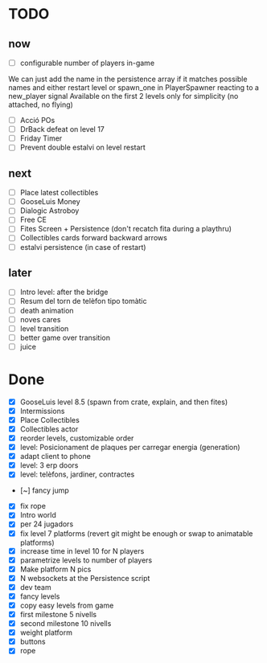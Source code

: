 # TODO

## now

- [ ] configurable number of players in-game

We can just add the name in the persistence array if it matches possible names
and either restart level or spawn_one in PlayerSpawner reacting to a new_player signal
Available on the first 2 levels only for simplicity (no attached, no flying)

- [ ] Acció POs
- [ ] DrBack defeat on level 17
- [ ] Friday Timer
- [ ] Prevent double estalvi on level restart

## next

- [ ] Place latest collectibles
- [ ] GooseLuis Money
- [ ] Dialogic Astroboy
- [ ] Free CE
- [ ] Fites Screen + Persistence (don't recatch fita during a playthru)
- [ ] Collectibles cards forward backward arrows
- [ ] estalvi persistence (in case of restart)

## later

- [ ] Intro level: after the bridge
- [ ] Resum del torn de telèfon tipo tomàtic
- [ ] death animation
- [ ] noves cares
- [ ] level transition
- [ ] better game over transition
- [ ] juice

# Done

- [x] GooseLuis level 8.5 (spawn from crate, explain, and then fites)
- [x] Intermissions
- [x] Place Collectibles
- [x] Collectibles actor
- [x] reorder levels, customizable order
- [x] level: Posicionament de plaques per carregar energia (generation)
- [x] adapt client to phone
- [x] level: 3 erp doors
- [x] level: telèfons, jardiner, contractes
- [~] fancy jump
- [x] fix rope
- [x] Intro world
- [x] per 24 jugadors
- [x] fix level 7 platforms (revert git might be enough or swap to animatable platforms)
- [x] increase time in level 10 for N players
- [x] parametrize levels to number of players
- [x] Make platform N pics
- [x] N websockets at the Persistence script
- [x] dev team
- [x] fancy levels
- [x] copy easy levels from game
- [x] first milestone 5 nivells
- [x] second milestone 10 nivells
- [x] weight platform
- [x] buttons
- [x] rope
